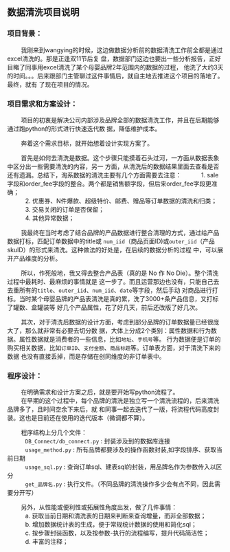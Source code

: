 数据清洗项目说明
---------------

### 项目背景：
  &emsp;&emsp;
  我刚来到wangying的时候，这边做数据分析前的数据清洗工作前全都是通过excel清洗的。那是正逢双11节后复
盘，数据部门这边也要出一些分析报告，正好目睹了同事用excel清洗了某个母婴品牌2年范围内的数据的过程，
他洗了大约3天的时间。。。后来跟部门主管聊过这件事情后，就自主地去推进这个项目的落地了。最终，就有
了现在项目的情况。<br>


### 项目需求和方案设计：
  &emsp;&emsp;
  项目的初衷是解决公司内部涉及品牌全部的数据清洗工作，并且在后期能够通过跑python的形式进行快速迭代数
据，降低维护成本。

  &emsp;&emsp;
  奔着这个需求目标，就开始想着设计实现方案了。
    
  &emsp;&emsp;
  首先是如何去清洗是数据。这个步骤只能摸着石头过河，一方面从数据表象中区分出一些需要清洗的内容，另一
方面，从清洗后的数据结果里面去查看是否还有遗漏。总结下，淘系数据的清洗主要有几个方面需要去注意：
&emsp;&emsp;&emsp;1. sale字段和order_fee字段的整合。两个都是销售额字段，但后来order_fee字段更准确；<br>
&emsp;&emsp;&emsp;2. 优惠券、N件爆款、超级特价、邮费、赠品等订单数据的清洗和归类；<br>
&emsp;&emsp;&emsp;3. 交易关闭的订单是否保留；<br>
&emsp;&emsp;&emsp;4. 其他异常数据；<br>  

  &emsp;&emsp;
  我最终在当时考虑了结合品牌的产品数据进行整合清理的方式，通过给产品数据打标，匹配订单数据中的title或
`num_iid`（商品页面ID)或`outer_iid`（产品skuID）的形式来清洗。这种做法的好处是，在后续的数据分析的过程
中，可以展开产品维度的分析。 
  
  &emsp;&emsp;
  所以，作死般地，我又得去整合产品表（真的是 No 作 No Die）。整个清洗过程中最耗时、最麻烦的事情就是
这一步了。而且运营那边也没有，只能自己去去重所有的`title`、`outer_iid`、`num_iid`、`date`等字段，然后手动
对商品进行打标。当时某个母婴品牌的产品表清洗是真的累，洗了3000+条产品信息，又打标了罐数、盒罐装等
好几个产品属性，花了好几天，前后还改版了好几次。   
  
  &emsp;&emsp;
  其次，对于清洗后数据的设计方面，考虑到部分品牌的订单数据量已经很庞大了，那么就非常有必要去切分数
据，大体上分成2个类别：属性数据和行为数据。属性数据就是消费者的一些信息，比如`地址`、`手机号`等。
行为数据便是订单的购买相关数据，比如`订单ID`、`支付金额`、`商品标题`等。订单表方面，对于清洗下来的数据
也没有直接丢掉，而是存储在创同维度的非订单表中。  

### 程序设计：

  &emsp;&emsp;
  在明确需求和设计方案之后，就是要开始写python流程了。   
  &emsp;&emsp;
  在早期的这个过程中，每个品牌的清洗是独立写一个清洗流程的，后来清洗品牌多了，且时间空余下来后，就
和同事一起去迭代了一版，将流程代码高度封装。这也是目前还在使用的迭代版本（微调都不算）。    

  &emsp;&emsp;
  程序结构上分几个文件：<br>
&emsp;&emsp;&emsp;`DB_Connect/db_connect.py` : 封装涉及到的数据库连接<br>
&emsp;&emsp;&emsp;`usage_method.py` : 所有品牌都要涉及的操作函数封装,如字段排序、获取当前日期<br>
&emsp;&emsp;&emsp;`usage_sql.py` : 查询订单sql、建表sql的封装，用品牌名作为参数传入以区分<br>
&emsp;&emsp;&emsp;`get_品牌名.py` : 执行文件。（不同品牌的清洗操作多少会有点不同，因此需要分开写）<br>
    
  &emsp;&emsp;
  另外，从性能或便利性或拓展性角度出发，做了几件事情：<br>
&emsp;&emsp;&emsp;a. 获取当前日期和清洗表的日期来判断来查询增量，而非全部数据；<br>
&emsp;&emsp;&emsp;b. 增加数据统计表的生成，便于常规统计数据的使用和简化sql；<br>
&emsp;&emsp;&emsp;c. 按步骤封装函数，以及按参数-执行的流程编写，提升代码简洁性；<br>
&emsp;&emsp;&emsp;d. 丰富的注释；<br>
